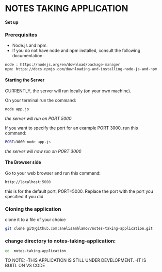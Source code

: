 # NOTES TAKING APPLICATION

#### Set up

### Prerequisites
- Node.js and npm.
- If you do not have node and npm installed, consult the following documentation:
  
```bash
node : https://nodejs.org/en/download/package-manager
npm: https://docs.npmjs.com/downloading-and-installing-node-js-and-npm
```

#### Starting the Server

CURRENTLY, the server will run locally (on your own machine).


On your terminal run the command:

```bash
node app.js
```
_the server will run on PORT 5000_


If you want to specify the port for an example PORT 3000, run this command:
```bash
PORT=3000 node app.js
```
_the server will now run on PORT 3000_


#### The Browser side


Go to your web browser and run this command:
```bash
http://localhost:5000
```
this is for the default port, PORT=5000. 
Replace the port with the port you specified if you did.

### Cloning the application 

clone it to a file of your choice

```bash
git clone git@github.com:anelisamhlamo7/notes-taking-application.git
```

### change directory to notes-taking-application:

```bash
cd  notes-taking-application
```

TO NOTE: 
-THIS APPLICATION IS STILL UNDER DEVELOPMENT.
-IT IS BUITL ON VS CODE













